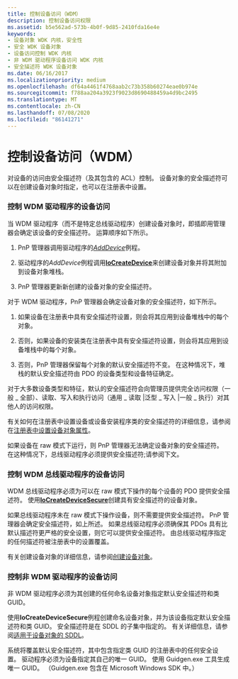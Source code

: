 ```yaml
---
title: 控制设备访问（WDM）
description: 控制设备访问权限
ms.assetid: b5e562ad-573b-4b0f-9d85-2410fda16e4e
keywords:
- 设备对象 WDK 内核，安全性
- 安全 WDK 设备对象
- 设备访问控制 WDK 内核
- 非 WDM 驱动程序设备访问 WDK 内核
- 安全描述符 WDK 设备对象
ms.date: 06/16/2017
ms.localizationpriority: medium
ms.openlocfilehash: df64a4461f4768aab2c73b358b60274eae0b974e
ms.sourcegitcommit: f788aa204a3923f9023d8690488459a4d9bc2495
ms.translationtype: MT
ms.contentlocale: zh-CN
ms.lasthandoff: 07/08/2020
ms.locfileid: "86141271"
---
```

# <a name="controlling-device-access-wdm"></a>控制设备访问（WDM）





对设备的访问由安全描述符（及其包含的 ACL）控制。 设备对象的安全描述符可以在创建设备对象时指定，也可以在注册表中设置。

### <a name="controlling-device-access-for-wdm-drivers"></a>控制 WDM 驱动程序的设备访问

当 WDM 驱动程序（而不是特定总线驱动程序）创建设备对象时，即插即用管理器会确定该设备的安全描述符。 运算顺序如下所示。

1.  PnP 管理器调用驱动程序的[*AddDevice*](https://docs.microsoft.com/windows-hardware/drivers/ddi/wdm/nc-wdm-driver_add_device)例程。

2.  驱动程序的*AddDevice*例程调用[**IoCreateDevice**](https://docs.microsoft.com/windows-hardware/drivers/ddi/wdm/nf-wdm-iocreatedevice)来创建设备对象并将其附加到设备对象堆栈。

3.  PnP 管理器更新新创建的设备对象的安全描述符。

对于 WDM 驱动程序，PnP 管理器会确定设备对象的安全描述符，如下所示。

1.  如果设备在注册表中具有安全描述符设置，则会将其应用到设备堆栈中的每个对象。

2.  否则，如果设备的安装类在注册表中具有安全描述符设置，则会将其应用到设备堆栈中的每个对象。

3.  否则，PnP 管理器保留每个对象的默认安全描述符不变。 在这种情况下，堆栈的默认安全描述符由 PDO 的设备类型和设备特征确定。

对于大多数设备类型和特征，默认的安全描述符会向管理员提供完全访问权限（一般 \_ 全部）、读取、写入和执行访问（通用 \_ 读取 |泛型 \_ 写入 |一般 \_ 执行）对其他人的访问权限。

有关如何在注册表中设置设备或设备安装程序类的安全描述符的详细信息，请参阅在[注册表中设置设备对象属性](setting-device-object-properties-in-the-registry.md)。

如果设备在 raw 模式下运行，则 PnP 管理器无法确定设备对象的安全描述符。 在这种情况下，总线驱动程序必须提供安全描述符;请参阅下文。

### <a name="controlling-device-access-for-wdm-bus-drivers"></a>控制 WDM 总线驱动程序的设备访问

WDM 总线驱动程序必须为可以在 raw 模式下操作的每个设备的 PDO 提供安全描述符。 使用[**IoCreateDeviceSecure**](https://docs.microsoft.com/windows-hardware/drivers/ddi/wdmsec/nf-wdmsec-wdmlibiocreatedevicesecure)创建具有安全描述符的设备对象。

如果总线驱动程序未在 raw 模式下操作设备，则不需要提供安全描述符。 PnP 管理器会确定安全描述符，如上所述。 如果总线驱动程序必须确保其 PDOs 具有比默认描述符更严格的安全设置，则它可以提供安全描述符。 由总线驱动程序指定的任何描述符被注册表中的设置覆盖。

有关创建设备对象的详细信息，请参阅[创建设备对象](creating-a-device-object.md)。

### <a name="controlling-device-access-for-non-wdm-drivers"></a>控制非 WDM 驱动程序的设备访问

非 WDM 驱动程序必须为其创建的任何命名设备对象指定默认安全描述符和类 GUID。

使用**IoCreateDeviceSecure**例程创建命名设备对象，并为该设备指定默认安全描述符和类 GUID。 安全描述符是在 SDDL 的子集中指定的。 有关详细信息，请参阅[适用于设备对象的 SDDL](sddl-for-device-objects.md)。

系统将覆盖默认安全描述符，其中包含指定类 GUID 的注册表中的任何安全设置。 驱动程序必须为设备指定其自己的唯一 GUID。 使用 Guidgen.exe 工具生成唯一 GUID。 （Guidgen.exe 包含在 Microsoft Windows SDK 中。）

 

 




